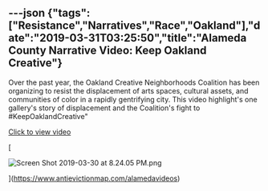 ---json
{"tags":["Resistance","Narratives","Race","Oakland"],"date":"2019-03-31T03:25:50","title":"Alameda County Narrative Video: Keep Oakland Creative"}
---

Over the past year, the Oakland Creative Neighborhoods Coalition has been organizing to resist the displacement of arts spaces, cultural assets, and communities of color in a rapidly gentrifying city. This video highlight's one gallery's story of displacement and the Coalition's fight to #KeepOaklandCreative"

[Click to view video](https://www.antievictionmap.com/alamedavideos)

[

![Screen Shot 2019-03-30 at 8.24.05 PM.png](/assets/uploads/Screen+Shot+2019-03-30+at+8.24.05+PM.png)

](https://www.antievictionmap.com/alamedavideos)